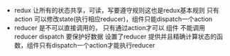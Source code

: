 - redux 让所有的状态共享，可读，写要遵守规则这也是redux基本规则 只有
action 可以修改state(执行相应reducer)，组件只能dispatch一个action
- reducer 是不可以直接调用的， 只有通过action才可以
组件 不能调用 reducer dispatch
要保护好数据 设置了reducer 提供并且精确计算状态的函数，组件只有dispatch一个action才能执行reducer
